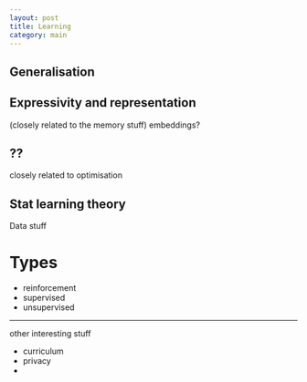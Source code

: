```yaml
---
layout: post
title: Learning
category: main
---
```


## Generalisation

## Expressivity and representation 

(closely related to the memory stuff)
embeddings?

## ??
closely related to optimisation

## Stat learning theory

Data stuff

# Types

* reinforcement
* supervised
* unsupervised

***

other interesting stuff

* curriculum
* privacy
* 